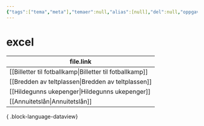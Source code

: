 ```yaml
---
{"tags":["tema","meta"],"temaer":null,"alias":[null],"del":null,"oppgave":null,"fag":null,"eksamen":null,"dg-publish":true,"title":"excel","date":"2023-06-01","modified":"2023-06-01","permalink":"/temaer/excel/","dgPassFrontmatter":true}
---
```



# excel
| file.link                                                   |
| ----------------------------------------------------------- |
| [[Billetter til fotballkamp\|Billetter til fotballkamp]] |
| [[Bredden av teltplassen\|Bredden av teltplassen]]       |
| [[Hildegunns ukepenger\|Hildegunns ukepenger]]           |
| [[Annuitetslån\|Annuitetslån]]                           |

{ .block-language-dataview}
